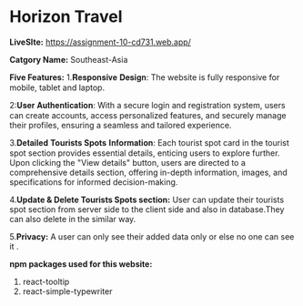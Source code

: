 # Horizon Travel

**LiveSIte:** https://assignment-10-cd731.web.app/

**Catgory Name:** 
Southeast-Asia

**Five Features:**
1.𝐑𝐞𝐬𝐩𝐨𝐧𝐬𝐢𝐯𝐞 𝐃𝐞𝐬𝐢𝐠𝐧: 
The website is fully responsive for mobile, tablet and laptop.

2:𝐔𝐬𝐞𝐫 𝐀𝐮𝐭𝐡𝐞𝐧𝐭𝐢𝐜𝐚𝐭𝐢𝐨𝐧:
With a secure login and registration system, users can create accounts, access personalized features, and securely manage their profiles, ensuring a seamless and tailored experience.

3.𝐃𝐞𝐭𝐚𝐢𝐥𝐞𝐝 **Tourists Spots** 𝐈𝐧𝐟𝐨𝐫𝐦𝐚𝐭𝐢𝐨𝐧: 
Each tourist spot card in the tourist spot section provides essential details, enticing users to explore further. Upon clicking the "View details" button, users are directed to a comprehensive details section, offering in-depth information, images, and specifications for informed decision-making.

4.**Update & Delete Tourists Spots section:**
User can update their tourists spot section from server side to the client side and also in database.They can also delete in the similar way.

5.**Privacy:**
A user can only see their added data only or else no one can see it .

**npm packages used for this website:**
1. react-tooltip
2. react-simple-typewriter
